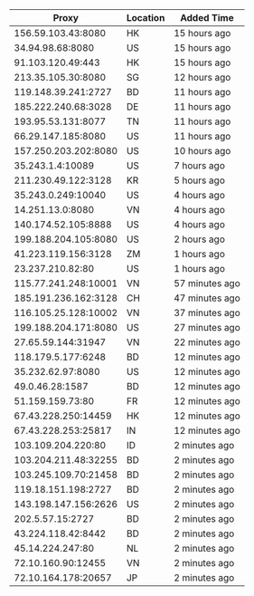 | Proxy | Location | Added Time |
|---------|----------|------------|
| 156.59.103.43:8080 | HK | 15 hours ago |
| 34.94.98.68:8080 | US | 15 hours ago |
| 91.103.120.49:443 | HK | 15 hours ago |
| 213.35.105.30:8080 | SG | 12 hours ago |
| 119.148.39.241:2727 | BD | 11 hours ago |
| 185.222.240.68:3028 | DE | 11 hours ago |
| 193.95.53.131:8077 | TN | 11 hours ago |
| 66.29.147.185:8080 | US | 11 hours ago |
| 157.250.203.202:8080 | US | 10 hours ago |
| 35.243.1.4:10089 | US | 7 hours ago |
| 211.230.49.122:3128 | KR | 5 hours ago |
| 35.243.0.249:10040 | US | 4 hours ago |
| 14.251.13.0:8080 | VN | 4 hours ago |
| 140.174.52.105:8888 | US | 4 hours ago |
| 199.188.204.105:8080 | US | 2 hours ago |
| 41.223.119.156:3128 | ZM | 1 hours ago |
| 23.237.210.82:80 | US | 1 hours ago |
| 115.77.241.248:10001 | VN | 57 minutes ago |
| 185.191.236.162:3128 | CH | 47 minutes ago |
| 116.105.25.128:10002 | VN | 37 minutes ago |
| 199.188.204.171:8080 | US | 27 minutes ago |
| 27.65.59.144:31947 | VN | 22 minutes ago |
| 118.179.5.177:6248 | BD | 12 minutes ago |
| 35.232.62.97:8080 | US | 12 minutes ago |
| 49.0.46.28:1587 | BD | 12 minutes ago |
| 51.159.159.73:80 | FR | 12 minutes ago |
| 67.43.228.250:14459 | HK | 12 minutes ago |
| 67.43.228.253:25817 | IN | 12 minutes ago |
| 103.109.204.220:80 | ID | 2 minutes ago |
| 103.204.211.48:32255 | BD | 2 minutes ago |
| 103.245.109.70:21458 | BD | 2 minutes ago |
| 119.18.151.198:2727 | BD | 2 minutes ago |
| 143.198.147.156:2626 | US | 2 minutes ago |
| 202.5.57.15:2727 | BD | 2 minutes ago |
| 43.224.118.42:8442 | BD | 2 minutes ago |
| 45.14.224.247:80 | NL | 2 minutes ago |
| 72.10.160.90:12455 | VN | 2 minutes ago |
| 72.10.164.178:20657 | JP | 2 minutes ago |
